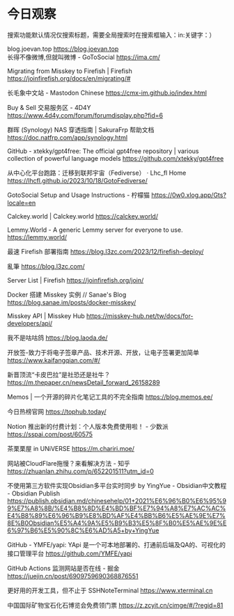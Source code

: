 # 今日观察

搜索功能默认情况仅搜索标题，需要全局搜索时在搜索框输入：in:关键字：）  

blog.joevan.top  https://blog.joevan.top  
长得不像微博,但就叫微博 - GoToSocial  https://ima.cm/  

Migrating from Misskey to Firefish | Firefish  https://joinfirefish.org/docs/en/migrating/#  

长毛象中文站 - Mastodon Chinese  https://cmx-im.github.io/index.html  

Buy & Sell 交易服务区 - 4D4Y  https://www.4d4y.com/forum/forumdisplay.php?fid=6  

群晖 (Synology) NAS 穿透指南 | SakuraFrp 帮助文档  https://doc.natfrp.com/app/synology.html  

GitHub - xtekky/gpt4free: The official gpt4free repository | various collection of powerful language models  https://github.com/xtekky/gpt4free  

从中心化平台跑路：迁移到联邦宇宙（Fediverse） · Lhc_fl Home  https://lhcfl.github.io/2023/10/18/GotoFediverse/  

GotoSocial Setup and Usage Instructions - 柠檬猫  https://0w0.xlog.app/Gts?locale=en  

Calckey.world | Calckey.world  https://calckey.world/  

Lemmy.World - A generic Lemmy server for everyone to use.  https://lemmy.world/  

最速 Firefish 部署指南  https://blog.l3zc.com/2023/12/firefish-deploy/  

亂筆  https://blog.l3zc.com/  

Server List | Firefish  https://joinfirefish.org/join/  

Docker 搭建 Misskey 实例 // Sanae's Blog  https://blog.sanae.im/posts/docker-misskey/  

Misskey API | Misskey Hub  https://misskey-hub.net/tw/docs/for-developers/api/  

我不是咕咕鸽  https://blog.laoda.de/  

开放签-致力于将电子签章产品、技术开源、开放，让电子签署更加简单  https://www.kaifangqian.com/#/  

新晋顶流“卡皮巴拉”是社恐还是社牛？  https://m.thepaper.cn/newsDetail_forward_26158289  

Memos | 一个开源的碎片化笔记工具的不完全指南  https://blog.memos.ee/  

今日热榜官网  https://tophub.today/  

Notion 推出新的付费计划：个人版本免费使用啦！ - 少数派  https://sspai.com/post/60575  

茶栗栗屋 in UNiVERSE  https://m.chariri.moe/  

网站被CloudFlare拖慢？来看解决方法 - 知乎  https://zhuanlan.zhihu.com/p/652201511?utm_id=0  

不使用第三方软件实现Obsidian多平台实时同步 by YingYue - Obsidian中文教程 - Obsidian Publish  https://publish.obsidian.md/chinesehelp/01+2021%E6%96%B0%E6%95%99%E7%A8%8B/%E4%B8%8D%E4%BD%BF%E7%94%A8%E7%AC%AC%E4%B8%89%E6%96%B9%E8%BD%AF%E4%BB%B6%E5%AE%9E%E7%8E%B0Obsidian%E5%A4%9A%E5%B9%B3%E5%8F%B0%E5%AE%9E%E6%97%B6%E5%90%8C%E6%AD%A5+by+YingYue  

GitHub - YMFE/yapi: YApi 是一个可本地部署的、打通前后端及QA的、可视化的接口管理平台  https://github.com/YMFE/yapi  

GitHub Actions 监测网站是否在线 - 掘金  https://juejin.cn/post/6909759690368876551  

更好用的开发工具，但不止于 SSHNoteTerminal  https://www.xterminal.cn    

中国国际矿物宝石化石博览会免费领门票  https://z.zcyit.cn/cimge/#/?regid=81  
